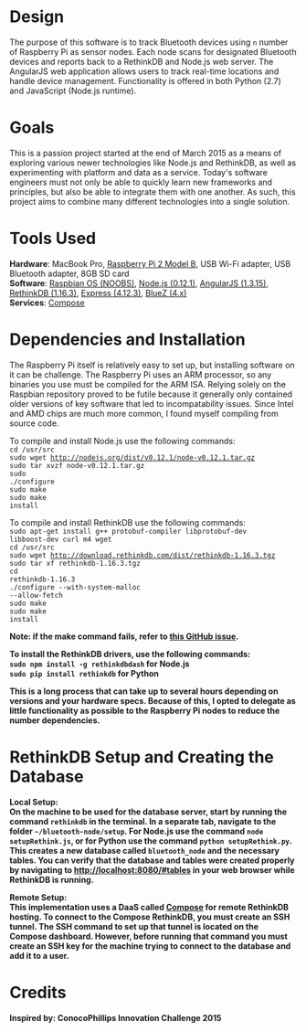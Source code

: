 Design
======
The purpose of this software is to track Bluetooth devices using <code>n</code> number of Raspberry Pi as sensor nodes. Each node scans for designated Bluetooth devices and reports back to a RethinkDB and Node.js web server. The AngularJS web application allows users to track real-time locations and handle device management. Functionality is offered in both Python (2.7) and JavaScript (Node.js runtime).

Goals
=====
This is a passion project started at the end of March 2015 as a means of exploring various newer technologies like Node.js and RethinkDB, as well as experimenting with platform and data as a service. Today's software engineers must not only be able to quickly learn new frameworks and principles, but also be able to integrate them with one another. As such, this project aims to combine many different technologies into a single solution.

Tools Used
==========
<b>Hardware</b>: MacBook Pro, <a href="http://www.raspberrypi.org/products/raspberry-pi-2-model-b/">Raspberry Pi 2 Model B</a>, USB Wi-Fi adapter, USB Bluetooth adapter, 8GB SD card<br>
<b>Software</b>: <a href="http://www.raspberrypi.org/help/noobs-setup/">Raspbian OS (NOOBS)</a>, <a href="https://nodejs.org/">Node.js (0.12.1)</a>, <a href="https://angularjs.org/">AngularJS (1.3.15)</a>, <a href="http://rethinkdb.com/">RethinkDB (1.16.3)</a>, <a href="http://expressjs.com/">Express (4.12.3)</a>, <a href="http://www.bluez.org/">BlueZ (4.x)</a><br>
<b>Services</b>: <a href="http://www.compose.io">Compose</a>

Dependencies and Installation
=============================
The Raspberry Pi itself is relatively easy to set up, but installing software on it can be challenge. The Raspberry Pi uses an ARM processor, so any binaries you use must be compiled for the ARM ISA. Relying solely on the Raspbian repository proved to be futile because it generally only contained older versions of key software that led to incompatability issues. Since Intel and AMD chips are much more common, I found myself compiling from source code.

To compile and install Node.js use the following commands:<br>
<code>cd /usr/src</code><br>
<code>sudo wget http://nodejs.org/dist/v0.12.1/node-v0.12.1.tar.gz</code><br>
<code>sudo tar xvzf node-v0.12.1.tar.gz</code><br>
<code>sudo ./configure</code><br>
<code>sudo make</code><br>
<code>sudo make install</code><br>

To compile and install RethinkDB use the following commands:<br>
<code>sudo apt-get install g++ protobuf-compiler libprotobuf-dev libboost-dev curl m4 wget</code><br>
<code>cd /usr/src</code><br>
<code>sudo wget http://download.rethinkdb.com/dist/rethinkdb-1.16.3.tgz</code><br>
<code>sudo tar xf rethinkdb-1.16.3.tgz</code><br>
<code>cd rethinkdb-1.16.3</code><br>
<code>./configure --with-system-malloc --allow-fetch</code><br>
<code>sudo make</code><br>
<code>sudo make install</code><br>

<b>Note: if the make command fails, refer to <a href="https://github.com/rethinkdb/rethinkdb/issues/2193">this GitHub issue</a>.<br>

To install the RethinkDB drivers, use the following commands:<br>
<code>sudo npm install -g rethinkdbdash</code> for Node.js<br>
<code>sudo pip install rethinkdb</code> for Python

This is a long process that can take up to several hours depending on versions and your hardware specs. Because of this, I opted to delegate as little functionality as possible to the Raspberry Pi nodes to reduce the number dependencies.

RethinkDB Setup and Creating the Database
=========================================
<b>Local Setup</b>:<br>
On the machine to be used for the database server, start by running the command <code>rethinkdb</code> in the terminal. In a separate tab, navigate to the folder <code>~/bluetooth-node/setup</code>. For Node.js use the command <code>node setupRethink.js</code>, or for Python use the command <code>python setupRethink.py</code>. This creates a new database called <code>bluetooth_node</code> and the necessary tables. You can verify that the database and tables were created properly by navigating to <a href = "http://localhost:8080/#tables">http://localhost:8080/#tables</a> in your web browser while RethinkDB is running.

<b>Remote Setup</b>:<br>
This implementation uses a DaaS called <a href="http://compose.io">Compose</a> for remote RethinkDB hosting. To connect to the Compose RethinkDB, you must create an SSH tunnel. The SSH command to set up that tunnel is located on the Compose dashboard. However, before running that command you must create an SSH key for the machine trying to connect to the database and add it to a user.

Credits
=======
<b>Inspired by</b>: ConocoPhillips Innovation Challenge 2015